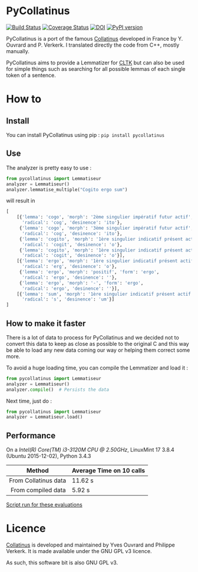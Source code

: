 PyCollatinus
=========================

[![Build Status](https://travis-ci.org/PonteIneptique/collatinus-python.svg?branch=master)](https://travis-ci.org/PonteIneptique/collatinus-python)
[![Coverage Status](https://coveralls.io/repos/github/PonteIneptique/collatinus-python/badge.svg?branch=master)](https://coveralls.io/github/PonteIneptique/collatinus-python?branch=master)
[![DOI](https://zenodo.org/badge/108088404.svg)](https://zenodo.org/badge/latestdoi/108088404)
[![PyPI version](https://badge.fury.io/py/pycollatinus.svg)](https://badge.fury.io/py/pycollatinus)

PyCollatinus is a port of the famous [Collatinus](https://github.com/biblissima/collatinus) developed in France by
Y. Ouvrard and P. Verkerk. I translated directly the code from C++, mostly manually. 

PyCollatinus aims to provide a Lemmatizer for [CLTK](https://github.com/cltk/cltk) but can also be used
for simple things such as searching for all possible lemmas of each single token of a sentence.

# How to

## Install

You can install PyCollatinus using pip : `pip install pycollatinus`

## Use

The analyzer is pretty easy to use : 

```python
from pycollatinus import Lemmatiseur
analyzer = Lemmatiseur()
analyzer.lemmatise_multiple("Cogito ergo sum")
```

will result in
 
```python
[
    [{'lemma': 'cogo', 'morph': '2ème singulier impératif futur actif', 'form': 'cogito',
      'radical': 'cog', 'desinence': 'ito'},
     {'lemma': 'cogo', 'morph': '3ème singulier impératif futur actif', 'form': 'cogito',
      'radical': 'cog', 'desinence': 'ito'},
     {'lemma': 'cogito', 'morph': '1ère singulier indicatif présent actif', 'form': 'cogito',
      'radical': 'cogit', 'desinence': 'o'},
     {'lemma': 'cogito', 'morph': '1ère singulier indicatif présent actif', 'form': 'cogito',
      'radical': 'cogit', 'desinence': 'o'}],
    [{'lemma': 'ergo', 'morph': '1ère singulier indicatif présent actif', 'form': 'ergo',
      'radical': 'erg', 'desinence': 'o'},
     {'lemma': 'ergo', 'morph': 'positif', 'form': 'ergo',
      'radical': 'ergo', 'desinence': ''},
     {'lemma': 'ergo', 'morph': '-', 'form': 'ergo',
      'radical': 'ergo', 'desinence': ''}],
    [{'lemma': 'sum', 'morph': '1ère singulier indicatif présent actif', 'form': 'sum',
      'radical': 's', 'desinence': 'um'}]
]
```

## How to make it faster

There is a lot of data to process for PyCollatinus and we decided not to convert this data to keep as close as possible 
to the original C and this way be able to load any new data coming our way or helping them correct some more.

To avoid a huge loading time, you can compile the Lemmatizer and load it : 

```python
from pycollatinus import Lemmatiseur
analyzer = Lemmatiseur()
analyzer.compile()  # Persists the data
```

Next time, just do : 

```python
from pycollatinus import Lemmatiseur
analyzer = Lemmatiseur.load()
```

## Performance

On a *Intel(R) Core(TM) i3-3120M CPU @ 2.50GHz*, LinuxMint 17 3.8.4 (Ubuntu 2015-12-02), Python 3.4.3

| Method | Average Time on 10 calls |
| ------ | ---- |
| From Collatinus data | 11.62 s |
| From compiled data | 5.92 s |

[Script run for these evaluations](eval.py)

# Licence

[Collatinus](https://github.com/biblissima/collatinus) is developed and maintained by Yves Ouvrard and Philippe Verkerk. It is made available under the GNU GPL v3 licence.

As such, this software bit is also GNU GPL v3.
